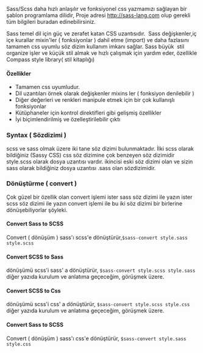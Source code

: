 Sass/Scss daha hızlı anlaşılır ve fonksiyonel css yazmamızı sağlayan bir şablon programlama dilidir, Proje adresi http://sass-lang.com olup gerekli tüm bilgileri buradan edinebilirsiniz.

Sass temel dil için güç ve zerafet katan CSS uzantısıdır.  Sass değişkenler,iç içe kurallar mixin'ler ( fonksiyonlar ) dahil etme (import) ve daha fazlasını tamamen css uyumlu söz dizim kullanım imkanı sağlar. Sass büyük  stil organize işler ve küçük stil almak ve hızlı çalışmak için yardım eder, özellikle Compass style library( stil kitaplığı)

#### Özellikler

- Tamamen css uyumludur.
- Dil uzantıları örnek olarak değişkenler mixins ler ( fonksiyon denilebilir )
- Diğer değerleri ve renkleri manipule etmek için bir çok kullanışlı fonksiyonlar
- Kütüphaneler için kontrol direktifleri gibi gelişmiş özellikler
- İyi biçimlendirilmiş ve özelleştirilebilir çıktı

### Syntax ( Sözdizimi )

scss ve sass olmak üzere iki tane söz dizimi bulunmaktadır. İlki scss olarak bildiğiniz (Sassy CSS) css söz dizimine çok benzeyen söz dizimidir style.scss olarak dosya uzantısı vardır. ikincisi eski söz dizimi olan ve sizin sass olarak bildiğiniz dosya uzantısı .sass olan sözdizimidir.

### Dönüştürme ( convert )
Çok güzel bir özellik olan convert işlemi ister sass söz dizimi ile yazın ister scss söz dizimi ile yazın convert işlemi ile bu iki söz dizimi bir birlerine dönüşebiliyorlar şöyleki.

#### Convert Sass to SCSS
Convert ( dönüşüm ) sass'ı scss'e dönüştürür,`$sass-convert style.sass style.scss`

#### Convert SCSS to Sass
dönüşümü scss'i sass' a dönüştürür, `$sass-convert style.scss style.sass` diğer yazıda kurulum ve anlatıma geçeceğim, görüşmek üzere.

#### Convert SCSS to Css
dönüşümü scss'i css' a dönüştürür, `$sass-convert style.scss style.css` diğer yazıda kurulum ve anlatıma geçeceğim, görüşmek üzere.

#### Convert Sass to SCSS
Convert ( dönüşüm ) sass'ı css'e dönüştürür, `$sass-convert style.sass style.css`
